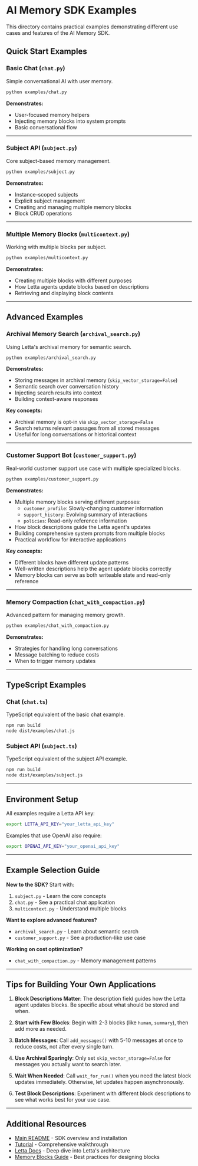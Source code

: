 # AI Memory SDK Examples

This directory contains practical examples demonstrating different use cases and features of the AI Memory SDK.

## Quick Start Examples

### Basic Chat (`chat.py`)
Simple conversational AI with user memory.

```bash
python examples/chat.py
```

**Demonstrates:**
- User-focused memory helpers
- Injecting memory blocks into system prompts
- Basic conversational flow

---

### Subject API (`subject.py`)
Core subject-based memory management.

```bash
python examples/subject.py
```

**Demonstrates:**
- Instance-scoped subjects
- Explicit subject management
- Creating and managing multiple memory blocks
- Block CRUD operations

---

### Multiple Memory Blocks (`multicontext.py`)
Working with multiple blocks per subject.

```bash
python examples/multicontext.py
```

**Demonstrates:**
- Creating multiple blocks with different purposes
- How Letta agents update blocks based on descriptions
- Retrieving and displaying block contents

---

## Advanced Examples

### Archival Memory Search (`archival_search.py`)
Using Letta's archival memory for semantic search.

```bash
python examples/archival_search.py
```

**Demonstrates:**
- Storing messages in archival memory (`skip_vector_storage=False`)
- Semantic search over conversation history
- Injecting search results into context
- Building context-aware responses

**Key concepts:**
- Archival memory is opt-in via `skip_vector_storage=False`
- Search returns relevant passages from all stored messages
- Useful for long conversations or historical context

---

### Customer Support Bot (`customer_support.py`)
Real-world customer support use case with multiple specialized blocks.

```bash
python examples/customer_support.py
```

**Demonstrates:**
- Multiple memory blocks serving different purposes:
  - `customer_profile`: Slowly-changing customer information
  - `support_history`: Evolving summary of interactions
  - `policies`: Read-only reference information
- How block descriptions guide the Letta agent's updates
- Building comprehensive system prompts from multiple blocks
- Practical workflow for interactive applications

**Key concepts:**
- Different blocks have different update patterns
- Well-written descriptions help the agent update blocks correctly
- Memory blocks can serve as both writeable state and read-only reference

---

### Memory Compaction (`chat_with_compaction.py`)
Advanced pattern for managing memory growth.

```bash
python examples/chat_with_compaction.py
```

**Demonstrates:**
- Strategies for handling long conversations
- Message batching to reduce costs
- When to trigger memory updates

---

## TypeScript Examples

### Chat (`chat.ts`)
TypeScript equivalent of the basic chat example.

```bash
npm run build
node dist/examples/chat.js
```

### Subject API (`subject.ts`)
TypeScript equivalent of the subject API example.

```bash
npm run build
node dist/examples/subject.js
```

---

## Environment Setup

All examples require a Letta API key:

```bash
export LETTA_API_KEY="your_letta_api_key"
```

Examples that use OpenAI also require:

```bash
export OPENAI_API_KEY="your_openai_api_key"
```

---

## Example Selection Guide

**New to the SDK?** Start with:
1. `subject.py` - Learn the core concepts
2. `chat.py` - See a practical chat application
3. `multicontext.py` - Understand multiple blocks

**Want to explore advanced features?**
- `archival_search.py` - Learn about semantic search
- `customer_support.py` - See a production-like use case

**Working on cost optimization?**
- `chat_with_compaction.py` - Memory management patterns

---

## Tips for Building Your Own Applications

1. **Block Descriptions Matter**: The description field guides how the Letta agent updates blocks. Be specific about what should be stored and when.

2. **Start with Few Blocks**: Begin with 2-3 blocks (like `human`, `summary`), then add more as needed.

3. **Batch Messages**: Call `add_messages()` with 5-10 messages at once to reduce costs, not after every single turn.

4. **Use Archival Sparingly**: Only set `skip_vector_storage=False` for messages you actually want to search later.

5. **Wait When Needed**: Call `wait_for_run()` when you need the latest block updates immediately. Otherwise, let updates happen asynchronously.

6. **Test Block Descriptions**: Experiment with different block descriptions to see what works best for your use case.

---

## Additional Resources

- [Main README](../README.md) - SDK overview and installation
- [Tutorial](../docs/tutorial.md) - Comprehensive walkthrough
- [Letta Docs](https://docs.letta.com) - Deep dive into Letta's architecture
- [Memory Blocks Guide](https://docs.letta.com/guides/agents/memory-blocks) - Best practices for designing blocks
